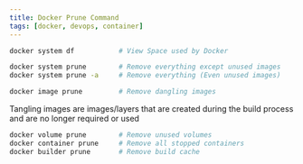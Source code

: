 ```yaml
---
title: Docker Prune Command
tags: [docker, devops, container]
---
```


````bash
docker system df 		   # View Space used by Docker

docker system prune 	   # Remove everything except unused images
docker system prune -a 	   # Remove everything (Even unused images)

docker image prune 		   # Remove dangling images
````

Tangling images are images/layers that are created during the build process and are no longer required or used

````bash
docker volume prune 	   # Remove unused volumes
docker container prune 	   # Remove all stopped containers
docker builder prune       # Remove build cache
````